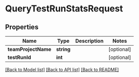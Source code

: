 # QueryTestRunStatsRequest

## Properties
Name | Type | Description | Notes
------------ | ------------- | ------------- | -------------
**teamProjectName** | **string** |  | [optional] 
**testRunId** | **int** |  | [optional] 

[[Back to Model list]](../README.md#documentation-for-models) [[Back to API list]](../README.md#documentation-for-api-endpoints) [[Back to README]](../README.md)


